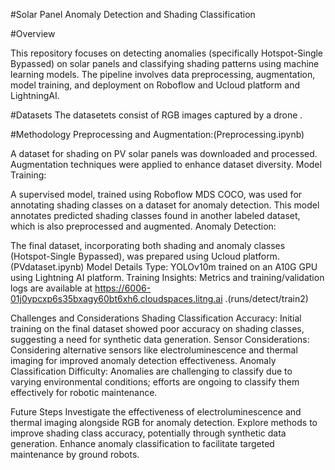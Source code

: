 
#Solar Panel Anomaly Detection and Shading Classification

#Overview

This repository focuses on detecting anomalies (specifically Hotspot-Single Bypassed) on solar panels and classifying shading patterns using machine learning models. The pipeline involves data preprocessing, augmentation, model training, and deployment on Roboflow and Ucloud platform and LightningAI.

#Datasets
The datasetets consist of RGB images captured by a drone . 

#Methodology
Preprocessing and Augmentation:(Preprocessing.ipynb)

A dataset for shading on PV solar panels was downloaded and processed.
Augmentation techniques were applied to enhance dataset diversity.
Model Training:

A supervised model, trained using Roboflow MDS COCO, was used for annotating shading classes on a dataset for anomaly detection.
This model annotates predicted shading classes found in another labeled dataset, which is also preprocessed and augmented.
Anomaly Detection:

The final dataset, incorporating both shading and anomaly classes (Hotspot-Single Bypassed), was prepared using Ucloud platform.(PVdataset.ipynb)
Model Details
Type: YOLOv10m trained on an A10G GPU using Lightning AI platform.
Training Insights: Metrics and training/validation logs are available at https://6006-01j0ypcxp6s35bxagy60bt6xh6.cloudspaces.litng.ai .(runs/detect/train2)

Challenges and Considerations
Shading Classification Accuracy: Initial training on the final dataset showed poor accuracy on shading classes, suggesting a need for synthetic data generation.
Sensor Considerations: Considering alternative sensors like electroluminescence and thermal imaging for improved anomaly detection effectiveness.
Anomaly Classification Difficulty: Anomalies are challenging to classify due to varying environmental conditions; efforts are ongoing to classify them effectively for robotic maintenance.




Future Steps
Investigate the effectiveness of electroluminescence and thermal imaging alongside RGB for anomaly detection.
Explore methods to improve shading class accuracy, potentially through synthetic data generation.
Enhance anomaly classification to facilitate targeted maintenance by ground robots.








